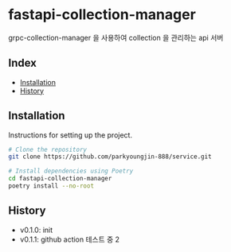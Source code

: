 # fastapi-collection-manager

grpc-collection-manager 을 사용하여 collection 을 관리하는 api 서버

## Index

- [Installation](#installation)
- [History](#History)

## Installation

Instructions for setting up the project.

```bash
# Clone the repository
git clone https://github.com/parkyoungjin-888/service.git

# Install dependencies using Poetry
cd fastapi-collection-manager
poetry install --no-root
```

## History
+ v0.1.0: init 
+ v0.1.1: github action 테스트 중 2
